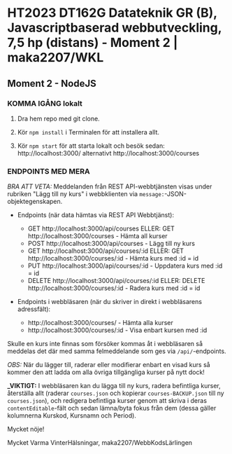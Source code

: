 # HT2023 DT162G Datateknik GR (B), Javascriptbaserad webbutveckling, 7,5 hp (distans) - Moment 2 | maka2207/WKL

## Moment 2 - NodeJS

### KOMMA IGÅNG lokalt

1. Dra hem repo med git clone.

2. Kör `npm install` i Terminalen för att installera allt.

3. Kör `npm start` för att starta lokalt och besök sedan: http://localhost:3000/ alternativt http://localhost:3000/courses

### ENDPOINTS MED MERA

_BRA ATT VETA:_ Meddelanden från REST API-webbtjänsten visas under rubriken "Lägg till ny kurs" i webbklienten via `message:`-JSON-objektegenskapen.

- Endpoints (när data hämtas via REST API Webbtjänst):

  - GET http://localhost:3000/api/courses ELLER: GET http://localhost:3000/courses - Hämta all kurser
  - POST http://localhost:3000/api/courses - Lägg till ny kurs
  - GET http://localhost:3000/api/courses/:id ELLER: GET http://localhost:3000/courses/:id - Hämta kurs med :id = id
  - PUT http://localhost:3000/api/courses/:id - Uppdatera kurs med :id = id
  - DELETE http://localhost:3000/api/courses/:id ELLER: DELETE http://localhost:3000/courses/:id - Radera kurs med :id = id

- Endpoints i webbläsaren (när du skriver in direkt i webbläsarens adressfält):
  - http://localhost:3000/courses/ - Hämta alla kurser
  - http://localhost:3000/courses/:id - Visa enbart kursen med :id

Skulle en kurs inte finnas som försöker kommas åt i webbläsaren så meddelas det där med samma felmeddelande som ges via `/api/`-endpoints.

_OBS:_ När du lägger till, raderar eller modifierar enbart en visad kurs så kommer den att ladda om alla övriga tillgängliga kurser på nytt dock!

**\_VIKTIGT:** I webbläsaren kan du lägga till ny kurs, radera befintliga kurser, återställa allt (raderar `courses.json` och kopierar `courses-BACKUP.json` till ny `courses.json`), och redigera befintliga kurser genom att skriva i deras `contentEditable`-fält och sedan lämna/byta fokus från dem (dessa gäller kolumnerna Kurskod, Kursnamn och Period).

Mycket nöje!

Mycket Varma VinterHälsningar,
maka2207/WebbKodsLärlingen
